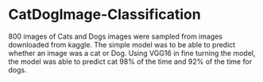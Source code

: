 # CatDogImage-Classification
800 images of Cats and Dogs images were sampled from images downloaded from kaggle. The simple model was to be able to predict whether an image was a cat or Dog. Using VGG16 in fine turning the model, the model was able to predict cat 98% of the time and 92% of the time for dogs.

